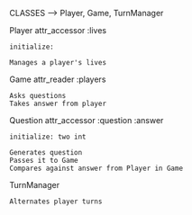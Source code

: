 CLASSES --> Player, Game, TurnManager

  Player
    attr_accessor :lives

    initialize:

    Manages a player's lives

  Game
    attr_reader :players

    Asks questions
    Takes answer from player


  Question
    attr_accessor :question :answer

    initialize: two int

    Generates question
    Passes it to Game
    Compares against answer from Player in Game

  TurnManager


    Alternates player turns